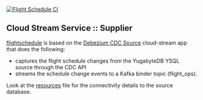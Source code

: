 [![Flight Schedule CI](https://github.com/srinivasa-vasu/yb-cdc-streams/actions/workflows/flightschedule.yml/badge.svg?branch=main)](https://github.com/srinivasa-vasu/yb-cdc-streams/actions/workflows/flightschedule.yml)

## Cloud Stream Service :: Supplier

[flightschedule](./) is based on the [Debezium CDC Source](https://github.com/spring-cloud/stream-applications/blob/master/applications/source/cdc-debezium-source/README.adoc) cloud-stream app that does the following:

* captures the flight schedule changes from the YugabyteDB YSQL source through the CDC API
* streams the schedule change events to a Kafka binder topic (flight_ops). 

Look at the [resources](src/main/resources/application.yml) file for the connectivity details to the source database.

